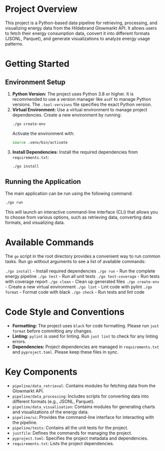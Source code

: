 # Project Overview

This project is a Python-based data pipeline for retrieving, processing, and visualizing energy data from the Hildebrand Glowmarkt API. It allows users to fetch their energy consumption data, convert it into different formats (JSONL, Parquet), and generate visualizations to analyze energy usage patterns.

# Getting Started

## Environment Setup

1.  **Python Version:** The project uses Python 3.8 or higher. It is recommended to use a version manager like `asdf` to manage Python versions. The `.tool-versions` file specifies the exact Python version.
2.  **Virtual Environment:** Use a virtual environment to manage project dependencies. Create a new environment by running:
    ```bash
    ./go create-env
    ```
    Activate the environment with:
    ```bash
    source .venv/bin/activate
    ```
3.  **Install Dependencies:** Install the required dependencies from `requirements.txt`:
    ```bash
    ./go install
    ```

## Running the Application

The main application can be run using the following command:

```bash
./go run
```

This will launch an interactive command-line interface (CLI) that allows you to choose from various options, such as retrieving data, converting data formats, and visualizing data.

# Available Commands

The `go` script in the root directory provides a convenient way to run common tasks. Run go without arguments to see a list of available commands:

`./go install` - Install required dependencies
`./go run` - Run the complete energy pipeline
`./go test` - Run all unit tests
`./go test-coverage` - Run tests with coverage report
`./go clean` - Clean up generated files
`./go create-env` - Create a new virtual environment
`./go lint` - Lint code with pylint
`./go format` - Format code with black
`./go check` - Run tests and lint code

# Code Style and Conventions

-   **Formatting:** The project uses `black` for code formatting. Please run `just format` before committing any changes.
-   **Linting:** `pylint` is used for linting. Run `just lint` to check for any linting errors.
-   **Dependencies:** Project dependencies are managed in `requirements.txt` and `pyproject.toml`. Please keep these files in sync.

# Key Components

-   `pipeline/data_retrieval`: Contains modules for fetching data from the Glowmarkt API.
-   `pipeline/data_processing`: Includes scripts for converting data into different formats (e.g., JSONL, Parquet).
-   `pipeline/data_visualisation`: Contains modules for generating charts and visualizations of the energy data.
-   `pipeline/ui`: Provides the command-line interface for interacting with the pipeline.
-   `pipeline/tests`: Contains all the unit tests for the project.
-   `justfile`: Defines the commands for managing the project.
-   `pyproject.toml`: Specifies the project metadata and dependencies.
-   `requirements.txt`: Lists the project dependencies.